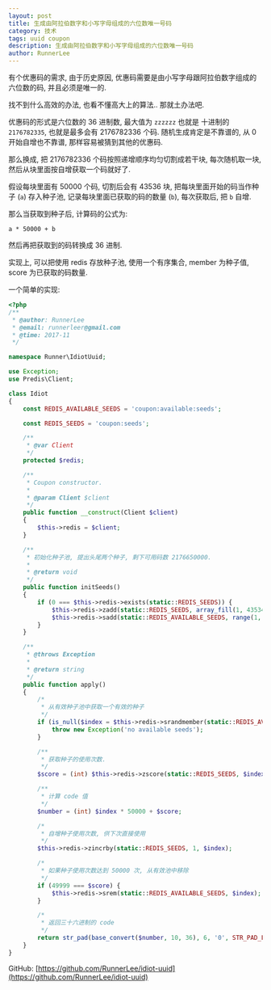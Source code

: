 ```yaml
---
layout: post
title: 生成由阿拉伯数字和小写字母组成的六位数唯一号码
category: 技术
tags: uuid coupon
description: 生成由阿拉伯数字和小写字母组成的六位数唯一号码
author: RunnerLee
---
```


有个优惠码的需求, 由于历史原因, 优惠码需要是由小写字母跟阿拉伯数字组成的六位数的码, 并且必须是唯一的.

找不到什么高效的办法, 也看不懂高大上的算法.. 那就土办法吧.

优惠码的形式是六位数的 36 进制数, 最大值为 `zzzzzz` 也就是 十进制的 `2176782335`, 也就是最多会有 2176782336 个码. 随机生成肯定是不靠谱的, 从 0 开始自增也不靠谱, 那样容易被猜到其他的优惠码.

那么换成, 把 2176782336 个码按照递增顺序均匀切割成若干块, 每次随机取一块, 然后从块里面按自增获取一个码就好了.

假设每块里面有 50000 个码, 切割后会有 43536 块, 把每块里面开始的码当作种子 (`a`) 存入种子池, 记录每块里面已获取的码的数量 (`b`), 每次获取后, 把 `b` 自增.

那么当获取到种子后, 计算码的公式为:

```
a * 50000 + b
```

然后再把获取到的码转换成 36 进制.

实现上, 可以把使用 redis 存放种子池, 使用一个有序集合, member 为种子值, score 为已获取的码数量.

一个简单的实现:

```php
<?php
/**
 * @author: RunnerLee
 * @email: runnerleer@gmail.com
 * @time: 2017-11
 */

namespace Runner\IdiotUuid;

use Exception;
use Predis\Client;

class Idiot
{
    const REDIS_AVAILABLE_SEEDS = 'coupon:available:seeds';

    const REDIS_SEEDS = 'coupon:seeds';

    /**
     * @var Client
     */
    protected $redis;

    /**
     * Coupon constructor.
     *
     * @param Client $client
     */
    public function __construct(Client $client)
    {
        $this->redis = $client;
    }

    /**
     * 初始化种子池, 提出头尾两个种子, 剩下可用码数 2176650000.
     *
     * @return void
     */
    public function initSeeds()
    {
        if (0 === $this->redis->exists(static::REDIS_SEEDS)) {
            $this->redis->zadd(static::REDIS_SEEDS, array_fill(1, 43534, 0));
            $this->redis->sadd(static::REDIS_AVAILABLE_SEEDS, range(1, 43534));
        }
    }

    /**
     * @throws Exception
     *
     * @return string
     */
    public function apply()
    {
        /*
         * 从有效种子池中获取一个有效的种子
         */
        if (is_null($index = $this->redis->srandmember(static::REDIS_AVAILABLE_SEEDS))) {
            throw new Exception('no available seeds');
        }

        /**
         * 获取种子的使用次数.
         */
        $score = (int) $this->redis->zscore(static::REDIS_SEEDS, $index);

        /**
         * 计算 code 值
         */
        $number = (int) $index * 50000 + $score;

        /*
         * 自增种子使用次数, 供下次直接使用
         */
        $this->redis->zincrby(static::REDIS_SEEDS, 1, $index);

        /*
         * 如果种子使用次数达到 50000 次, 从有效池中移除
         */
        if (49999 === $score) {
            $this->redis->srem(static::REDIS_AVAILABLE_SEEDS, $index);
        }

        /*
         * 返回三十六进制的 code
         */
        return str_pad(base_convert($number, 10, 36), 6, '0', STR_PAD_LEFT);
    }
}
```

GitHub: [https://github.com/RunnerLee/idiot-uuid](https://github.com/RunnerLee/idiot-uuid)